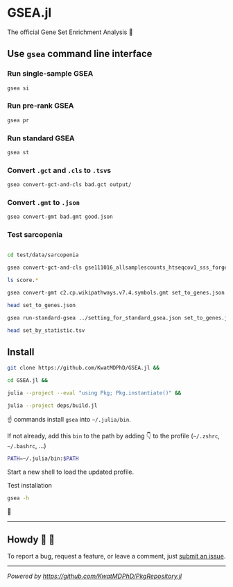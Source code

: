 # GSEA.jl

The official Gene Set Enrichment Analysis :dna:

## Use `gsea` command line interface

### Run single-sample GSEA

```sh
gsea si
```

### Run pre-rank GSEA

```sh
gsea pr
```

### Run standard GSEA

```sh
gsea st
```

### Convert `.gct` and `.cls` to `.tsv`s

```sh
gsea convert-gct-and-cls bad.gct output/
```

### Convert `.gmt` to `.json`

```sh
gsea convert-gmt bad.gmt good.json
```

### Test sarcopenia

```sh

cd test/data/sarcopenia

gsea convert-gct-and-cls gse111016_allsamplescounts_htseqcov1_sss_forgeo.sarcopenia.vs.normal_counts_collapsed_to_symbols.gct sarcopenia_bianry.cls .

ls score.*

gsea convert-gmt c2.cp.wikipathways.v7.4.symbols.gmt set_to_genes.json

head set_to_genes.json

gsea run-standard-gsea ../setting_for_standard_gsea.json set_to_genes.json score.target_by_sample.tsv score.gene_by_sample.tsv .

head set_by_statistic.tsv
```

## Install

```sh
git clone https://github.com/KwatMDPhD/GSEA.jl &&

cd GSEA.jl &&

julia --project --eval "using Pkg; Pkg.instantiate()" &&

julia --project deps/build.jl
```

:point_up: commands install `gsea` into `~/.julia/bin`.

If not already, add this `bin` to the path by adding :point_down: to the profile (`~/.zshrc`, `~/.bashrc`, ...)

```sh
PATH=~/.julia/bin:$PATH
```

Start a new shell to load the updated profile.

Test installation

```sh
gsea -h
```

:tada:

---

## Howdy :wave: :cowboy_hat_face:

To report a bug, request a feature, or leave a comment, just [submit an issue](https://github.com/KwatMDPhD/GSEA.jl/issues/new/choose).

---

_Powered by https://github.com/KwatMDPhD/PkgRepository.jl_
